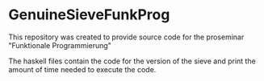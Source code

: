 # GenuineSieveFunkProg
This repository was created to provide source code for the proseminar "Funktionale Programmierung" 

The haskell files contain the code for the version of the sieve and print the amount of time needed to execute the code.
